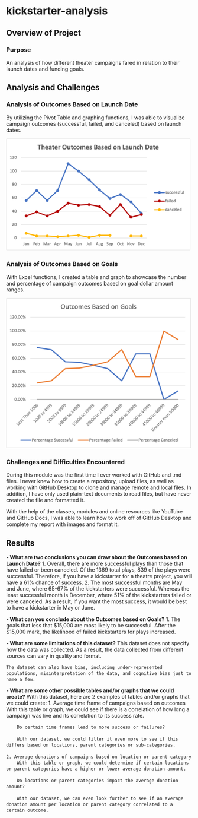 # kickstarter-analysis

## Overview of Project

### Purpose
An analysis of how different theater campaigns fared in relation to their launch dates and funding goals. 

## Analysis and Challenges

### Analysis of Outcomes Based on Launch Date

By utilizing the Pivot Table and graphing functions, I was able to visualize campaign outcomes (successful, failed, and canceled) based on launch dates. 

<img src="Resources/Theater_Outcomes_vs_Launch.png" width="500">

### Analysis of Outcomes Based on Goals

With Excel functions, I created a table and graph to showcase the number and percentage of campaign outcomes based on goal dollar amount ranges. 

<img src="Resources/Outcomes_vs_Goals.png" width="500">

### Challenges and Difficulties Encountered

During this module was the first time I ever worked with GitHub and .md files. I never knew how to create a repository, upload files, as well as working with GitHub Desktop to clone and manage remote and local files. In addition, I have only used plain-text documents to read files, but have never created the file and formatted it. 

With the help of the classes, modules and online resources like YouTube and GitHub Docs, I was able to learn how to work off of GitHub Desktop and complete my report with images and format it.

## Results

**- What are two conclusions you can draw about the Outcomes based on Launch Date?**
	1. Overall, there are more successful plays than those that have failed or been canceled. Of the 1369 total plays, 839 of the plays were successful. Therefore, if you have a kickstarter for a theatre project, you will have a 61% chance of success. 
	2. The most successful months are May and June, where 65-67% of the kickstarters were successful. Whereas the least successful month is December, where 51% of the kickstarters failed or were canceled. As a result, if you want the most success, it would be best to have a kickstarter in May or June. 

**- What can you conclude about the Outcomes based on Goals?**
	1. The goals that less that $15,000 are most likely to be successful. After the $15,000 mark, the likelihood of failed kickstarters for plays increased. 

**- What are some limitations of this dataset?**
	This dataset does not specify how the data was collected. As a result, the data collected from different sources can vary in quality and format. 

	The dataset can also have bias, including under-represented populations, misinterpretation of the data, and cognitive bias just to name a few. 

**- What are some other possible tables and/or graphs that we could create?**
	With this dataset, here are 2 examples of tables and/or graphs that we could create: 
	1. Average time frame of campaigns based on outcomes
		With this table or graph, we could see if there is a correlation of how long a campaign was live and its correlation to its success rate. 

		Do certain time frames lead to more success or failures?
	
		With our dataset, we could filter it even more to see if this differs based on locations, parent categories or sub-categories. 

	2. Average donations of campaigns based on location or parent category
		With this table or graph, we could determine if certain locations or parent categories have a higher or lower average donation amount.

		Do locations or parent categories impact the average donation amount?

		With our dataset, we can even look further to see if an average donation amount per location or parent category correlated to a certain outcome. 


